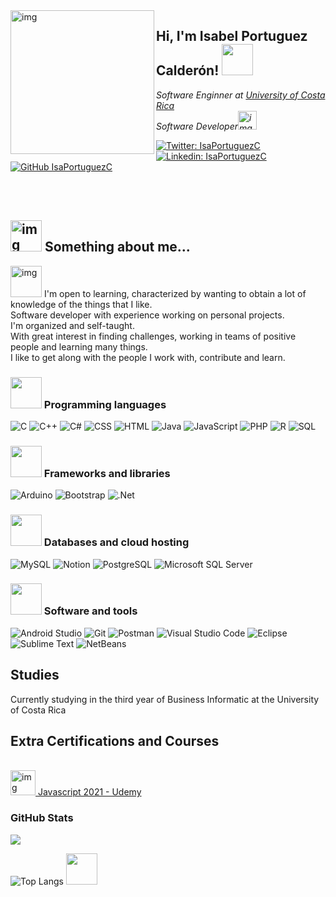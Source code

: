<img align='left' src="https://user-images.githubusercontent.com/39344285/148106818-581411e3-9376-4bb1-b28d-96bd3aef6de5.png" width="230" alt="img">
<h2> Hi, I'm Isabel Portuguez Calderón! <img src="https://media.giphy.com/media/oz45ELYgMoYVsZqmor/giphy.gif" width="50"></h2>
<p><em>Software Enginner at <a href="http://www.ucr.ac.cr">University of Costa Rica</a></br>Software Developer<img src="https://media.giphy.com/media/WUlplcMpOCEmTGBtBW/giphy.gif" width="30" alt="img"> </em></p>

[![Twitter: IsaPortuguezC](https://img.shields.io/twitter/follow/IsaPortuguezC?style=social)](https://twitter.com/IsaPortuguezC)
[![Linkedin: IsaPortuguezC](https://img.shields.io/badge/-IsaPortuguezC-blue?style=flat-square&logo=Linkedin&logoColor=white&link=https://www.linkedin.com/in/isabel-portuguez-calderón/)](https://www.linkedin.com/in/isabel-portuguez-calder%C3%B3n-142b4b229/)
[![GitHub IsaPortuguezC](https://img.shields.io/github/followers/IsaPortuguez?label=follow&style=social)](https://github.com/IsaPortuguez)</br></br>

</br>

## <img src="https://media.giphy.com/media/RLnxba0kpSxHgconH1/giphy.gif" width="50" alt="img"> Something about me...

<img src="https://media.giphy.com/media/VgCDAzcKvsR6OM0uWg/giphy.gif" width="50" alt="img"> I'm open to learning, characterized by wanting to obtain a lot of knowledge of the things that I like.</br> 
Software developer with experience working on personal projects.</br>
I'm organized and self-taught.</br>
With great interest in finding challenges, working in teams of positive people and learning many things.</br>
I like to get along with the people I work with, contribute and learn. 

### <img src="https://media.giphy.com/media/j0HjChGV0J44KrrlGv/giphy.gif" width="50"> Programming languages

<p>
    <img alt="C" src="https://custom-icon-badges.herokuapp.com/badge/C-03599C.svg?logo=c-in-hexagon&logoColor=white" alt="img">
    <img alt="C++" src="https://custom-icon-badges.herokuapp.com/badge/C++-9C033A.svg?logo=cpp2&logoColor=white" alt="img">
    <img alt="C#" src="https://custom-icon-badges.herokuapp.com/badge/C%23-68217A.svg?logo=cs2&logoColor=white" alt="img">
    <img alt="CSS" src="https://img.shields.io/badge/CSS-1572B6.svg?logo=css3&logoColor=white" alt="img">
    <img alt="HTML" src="https://img.shields.io/badge/HTML-E34F26.svg?logo=html5&logoColor=white" alt="img">
    <img alt="Java" src="https://img.shields.io/badge/Java-007396.svg?logo=java&logoColor=white" alt="img">
    <img alt="JavaScript" src="https://img.shields.io/badge/JavaScript-F7DF1E.svg?logo=javascript&logoColor=black" alt="img">
    <img alt="PHP" src="https://img.shields.io/badge/PHP-777BB4.svg?logo=php&logoColor=white" alt="img">
    <img alt="R" src="https://img.shields.io/badge/R-276DC3.svg?logo=r&logoColor=white" alt="img">
    <img alt="SQL" src="https://custom-icon-badges.herokuapp.com/badge/SQL-025E8C.svg?logo=database&logoColor=white" alt="img">
</p>

### <img src="https://media.giphy.com/media/mGcNjsfWAjY5AEZNw6/giphy.gif" width="50"> Frameworks and libraries

<p>
    <img alt="Arduino" src="https://img.shields.io/badge/-Arduino-00979D?logo=Arduino&logoColor=white" alt="img">
    <img alt="Bootstrap" src="https://img.shields.io/badge/Bootstrap-7952B3.svg?logo=bootstrap&logoColor=white" alt="img">
    <img alt=".Net" src="https://img.shields.io/badge/.NET-5C2D91?logo=.net&logoColor=white" alt="img">
</p>

### <img src="https://media.giphy.com/media/cKc0u9hyvZEOjD8V08/giphy.gif" width="50"> Databases and cloud hosting

<p>
    <img alt="MySQL" src="https://img.shields.io/badge/MySQL-00f.svg?logo=mysql&logoColor=white" alt="img">
    <img alt="Notion" src="https://img.shields.io/badge/Notion-010101.svg?logo=notion&logoColor=white" alt="img">
    <img alt="PostgreSQL" src ="https://img.shields.io/badge/PostgreSQL-316192.svg?logo=postgresql&logoColor=white" alt="img">
    <img alt="Microsoft SQL Server" src ="https://img.shields.io/badge/Microsoft%20SQL%20Server-E60501.svg?logo=microsoftsqlserver&logoColor=white" alt="img">
</p>

### <img src="https://media.giphy.com/media/EdkAMlwa8n5eRY5tK4/giphy.gif" width="50"> Software and tools

<p>
    <img alt="Android Studio" src="https://img.shields.io/badge/Android%20Studio-008678.svg?logo=android-studio&logoColor=white" alt="img">
    <img alt="Git" src="https://img.shields.io/badge/Git-F05033.svg?logo=git&logoColor=white" alt="img">
    <img alt="Postman" src="https://img.shields.io/badge/Postman-FF6C37?logo=postman&logoColor=white" alt="img">
    <img alt="Visual Studio Code" src="https://img.shields.io/badge/Visual%20Studio%20Code-0078d7.svg?logo=visual-studio-code&logoColor=white" alt="img">
    <img alt="Eclipse" src="https://img.shields.io/badge/Eclipse-2C2255.svg?logo=eclipse&logoColor=white" alt="img">
    <img alt="Sublime Text" src="https://img.shields.io/badge/Sublime%20Text-FF9800.svg?logo=sublimetext&logoColor=white" alt="img">
    <img alt="NetBeans" src="https://img.shields.io/badge/NetBeans-1B6AC6.svg?logo=netbeans&logoColor=white" alt="img">
</p>

## Studies
Currently studying in the third year of Business Informatic at the University of Costa Rica

## Extra Certifications and Courses
</br>
<a href='https://www.udemy.com/certificate/UC-9700ff50-253c-4723-a92c-885b9c20471e/' target='_blank'>
   <img src="https://media.giphy.com/media/fRg1SwUD8Nr0EWI75x/giphy.gif" width="40" alt="img">
   Javascript 2021 - Udemy
</a></br>

<h3 align="left">GitHub Stats</h3> <a href="">
  <img align="centre" src="https://github-readme-stats.vercel.app/api?username=IsaPortuguez&count_private=true&include_all_commits=true&show_icons=true&theme=material-palenight" />
<a />
     
![Top Langs](https://github-readme-stats.vercel.app/api/top-langs/?username=IsaPortuguez&layout=compact&theme=material-palenight) 
<img src="https://media.giphy.com/media/ZecG55EwJGxkXWRgbp/giphy.gif" width="50"> 
